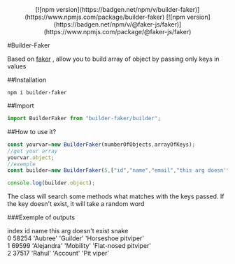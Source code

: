 <div align="center">
  [![npm version](https://badgen.net/npm/v/builder-faker)](https://www.npmjs.com/package/builder-faker)
    [![npm version](https://badgen.net/npm/v/@faker-js/faker)](https://www.npmjs.com/package/@faker-js/faker)

</div>

#Builder-Faker 

Based on [faker](https://fakerjs.dev) , allow you to build array of object by passing only keys in values

##Installation

```shell
npm i builder-faker
```

##Import

```js
import BuilderFaker from "builder-faker/builder";
```

##How to use it?
```js
const yourvar=new BuilderFaker(numberOfObjects,arrayOfKeys);
//get your array
yourvar.object;
//exemple
const builder=new BuilderFaker(5,["id","name","email","this arg doesn't exist","snake","firstName","fish"]);

console.log(builder.object);
````
The class will search some methods what matches with the keys passed. If the key doesn't exist, it will take a random word


###Exemple of outputs

index   id      name        this arg doesn't exist  snake                   
0	    58254	'Aubree'    'Guilder'	            'Horseshoe pitviper'	
1	    69599	'Alejandra' 'Mobility'	            'Flat-nosed pitviper'	
2	    37517	'Rahul'     'Account'	            'Pit viper'	        

